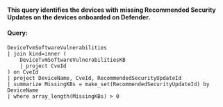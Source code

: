 #### This query identifies the devices with missing Recommended Security Updates on the devices onboarded on Defender.
#### Query:
```KQL
DeviceTvmSoftwareVulnerabilities
| join kind=inner (
    DeviceTvmSoftwareVulnerabilitiesKB
    | project CveId
) on CveId
| project DeviceName, CveId, RecommendedSecurityUpdateId
| summarize MissingKBs = make_set(RecommendedSecurityUpdateId) by DeviceName
| where array_length(MissingKBs) > 0
```
